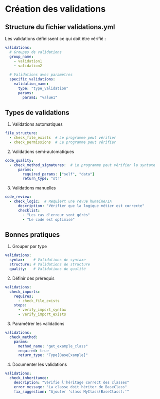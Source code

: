 # Création des validations

## Structure du fichier validations.yml

Les validations définissent ce qui doit être vérifié :

```yaml
validations:
  # Groupes de validations
  group_name:
    - validation1
    - validation2
    
  # Validations avec paramètres
  specific_validations:
    validation_name:
      type: "type_validation"
      params:
        param1: "value1"
```

## Types de validations

1. Validations automatiques
```yaml
file_structure:
  - check_file_exists  # Le programme peut vérifier
  - check_permissions  # Le programme peut vérifier
```

2. Validations semi-automatiques
```yaml
code_quality:
  - check_method_signatures:  # Le programme peut vérifier la syntaxe
      params:
        required_params: ["self", "data"]
        return_type: "str"
```

3. Validations manuelles
```yaml
code_review:
  - check_logic:  # Requiert une revue humaine/IA
      description: "Vérifier que la logique métier est correcte"
      checklist:
        - "Les cas d'erreur sont gérés"
        - "Le code est optimisé"
```

## Bonnes pratiques

1. Grouper par type
```yaml
validations:
  syntax:    # Validations de syntaxe
  structure: # Validations de structure
  quality:   # Validations de qualité
```

2. Définir des prérequis
```yaml
validations:
  check_imports:
    requires:
      - check_file_exists
    steps:
      - verify_import_syntax
      - verify_import_exists
```

3. Paramétrer les validations
```yaml
validations:
  check_method:
    params:
      method_name: "get_example_class"
      required: true
      return_type: "Type[BaseExample]"
```

4. Documenter les validations
```yaml
validations:
  check_inheritance:
    description: "Vérifie l'héritage correct des classes"
    error_message: "La classe doit hériter de BaseClass"
    fix_suggestion: "Ajouter 'class MyClass(BaseClass):'"
```
